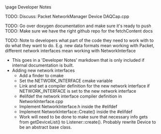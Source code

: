 \page Developer Notes

TODO: Discuss:
  Packet
  NetworkManager
  Device
  DAQCap.cpp

TODO: Go over doxygen documentation and make sure it's ready to push
TODO: Make sure we have the right github repo for the fetchContent docs

TODO: Note to developers what part of the code they need to work with to
do what they want to do. E.g. new data formats mean working with Packet, 
different network interfaces mean working with NetworkInterface
  - This goes in a 'Developer Notes' markdown that is only included if
    internal documentation is built.
  - Adding new network interfaces
      - Add a finder to cmake
      - Set the NETWORK_INTERFACE cmake variable
      - Link and set a compiler definition for the new network interface
        if NETWORK_INTERFACE is set to the new network interface
      - #elifdef the network interface compiler definition in 
        NetworkInterface.cpp
      - Implement NetworkInterface.h inside the #elifdef
      - Implement NetworkInterface::Create() inside the #elifdef
      - Work will need to be done to make sure that necessary info gets from
        getDeviceList() to Listener::create(). Probably rewrite Device to be
        an abstract base class.